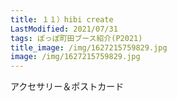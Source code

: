 ```yaml
---
title: １１）hibi create
LastModified: 2021/07/31
tags: ぽっぽ町田ブース紹介(P2021)
title_image: /img/1627215759829.jpg
image: /img/1627215759829.jpg
---
```

アクセサリー＆ポストカード